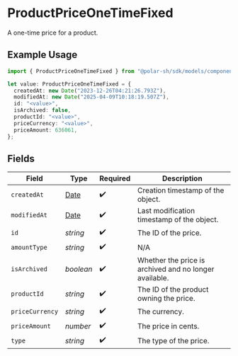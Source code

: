 # ProductPriceOneTimeFixed

A one-time price for a product.

## Example Usage

```typescript
import { ProductPriceOneTimeFixed } from "@polar-sh/sdk/models/components/productpriceonetimefixed.js";

let value: ProductPriceOneTimeFixed = {
  createdAt: new Date("2023-12-26T04:21:26.793Z"),
  modifiedAt: new Date("2025-04-09T10:18:19.507Z"),
  id: "<value>",
  isArchived: false,
  productId: "<value>",
  priceCurrency: "<value>",
  priceAmount: 636061,
};
```

## Fields

| Field                                                                                         | Type                                                                                          | Required                                                                                      | Description                                                                                   |
| --------------------------------------------------------------------------------------------- | --------------------------------------------------------------------------------------------- | --------------------------------------------------------------------------------------------- | --------------------------------------------------------------------------------------------- |
| `createdAt`                                                                                   | [Date](https://developer.mozilla.org/en-US/docs/Web/JavaScript/Reference/Global_Objects/Date) | :heavy_check_mark:                                                                            | Creation timestamp of the object.                                                             |
| `modifiedAt`                                                                                  | [Date](https://developer.mozilla.org/en-US/docs/Web/JavaScript/Reference/Global_Objects/Date) | :heavy_check_mark:                                                                            | Last modification timestamp of the object.                                                    |
| `id`                                                                                          | *string*                                                                                      | :heavy_check_mark:                                                                            | The ID of the price.                                                                          |
| `amountType`                                                                                  | *string*                                                                                      | :heavy_check_mark:                                                                            | N/A                                                                                           |
| `isArchived`                                                                                  | *boolean*                                                                                     | :heavy_check_mark:                                                                            | Whether the price is archived and no longer available.                                        |
| `productId`                                                                                   | *string*                                                                                      | :heavy_check_mark:                                                                            | The ID of the product owning the price.                                                       |
| `priceCurrency`                                                                               | *string*                                                                                      | :heavy_check_mark:                                                                            | The currency.                                                                                 |
| `priceAmount`                                                                                 | *number*                                                                                      | :heavy_check_mark:                                                                            | The price in cents.                                                                           |
| `type`                                                                                        | *string*                                                                                      | :heavy_check_mark:                                                                            | The type of the price.                                                                        |